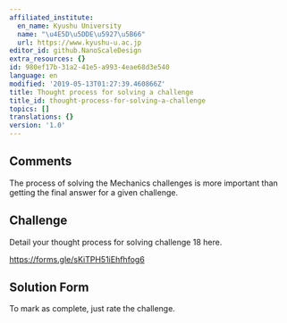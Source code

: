 ```yaml
---
affiliated_institute:
  en_name: Kyushu University
  name: "\u4E5D\u5DDE\u5927\u5B66"
  url: https://www.kyushu-u.ac.jp
editor_id: github.NanoScaleDesign
extra_resources: {}
id: 980ef17b-31a2-41e5-a993-4eae68d3e540
language: en
modified: '2019-05-13T01:27:39.460866Z'
title: Thought process for solving a challenge
title_id: thought-process-for-solving-a-challenge
topics: []
translations: {}
version: '1.0'
---
```


## Comments
The process of solving the Mechanics challenges is more important than getting the final answer for a given challenge.


## Challenge
Detail your thought process for solving challenge 18 here.

https://forms.gle/sKiTPH51iEhfhfog6

## Solution Form
To mark as complete, just rate the challenge.
